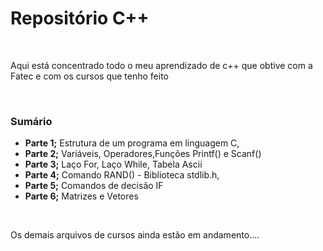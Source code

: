 <h1>Repositório C++</h1>
<br>
<p>Aqui está concentrado todo o meu aprendizado de c++ que obtive com a Fatec e com os cursos que tenho feito</p>
<br>
<h3>Sumário</h3>
<ul>
    <li><b>Parte 1;</b> Estrutura de um programa em linguagem C, </li>
    <li><b>Parte 2;</b> Variáveis, Operadores,Funções Printf() e Scanf()</li>
    <li><b>Parte 3;</b> Laço For, Laço While, Tabela Ascii </li>
    <li><b>Parte 4;</b> Comando RAND() - Biblioteca stdlib.h,</li>
    <li><b>Parte 5;</b> Comandos de decisão IF</li>
    <li><b>Parte 6;</b> Matrizes e Vetores</li>
</ul>
<br>
<p>Os demais arquivos de cursos ainda estão em andamento....</p>
